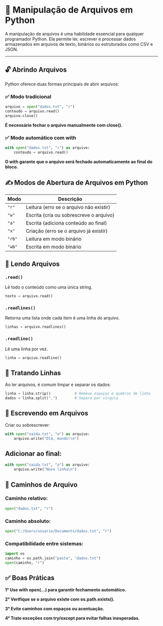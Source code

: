 # 📁 Manipulação de Arquivos em Python

A manipulação de arquivos é uma habilidade essencial para qualquer programador Python. Ela permite ler, escrever e processar dados armazenados em arquivos de texto, binários ou estruturados como CSV e JSON.

---

## 🔓 Abrindo Arquivos

Python oferece duas formas principais de abrir arquivos:

### ✅ Modo tradicional
```python
arquivo = open("dados.txt", "r")
conteudo = arquivo.read()
arquivo.close()
```

**É necessário fechar o arquivo manualmente com close().**


### ✅ Modo automático com with
```python
with open("dados.txt", "r") as arquivo:
    conteudo = arquivo.read()
```

**O with garante que o arquivo será fechado automaticamente ao final do bloco.**

## ✍️ Modos de Abertura de Arquivos em Python

| Modo | Descrição                                 |
|------|-------------------------------------------|
| `"r"`  | Leitura (erro se o arquivo não existir)   |
| `"w"`  | Escrita (cria ou sobrescreve o arquivo)   |
| `"a"`  | Escrita (adiciona conteúdo ao final)      |
| `"x"`  | Criação (erro se o arquivo já existir)    |
| `"rb"` | Leitura em modo binário                  |
| `"wb"` | Escrita em modo binário                  |




## 📖 Lendo Arquivos


### `.read()`
Lê todo o conteúdo como uma única string.
```python
texto = arquivo.read()
```


### `.readlines()`
Retorna uma lista onde cada item é uma linha do arquivo.
```python
linhas = arquivo.readlines()
```


### `.readline()`
Lê uma linha por vez.
```python
linha = arquivo.readline()
```



## 🧹 Tratando Linhas
Ao ler arquivos, é comum limpar e separar os dados:
```python
linha = linha.strip()           # Remove espaços e quebras de linha
dados = linha.split(",")        # Separa por vírgula
```



## 📝 Escrevendo em Arquivos
Criar ou sobrescrever:
```python
with open("saida.txt", "w") as arquivo:
    arquivo.write("Olá, mundo!\n")
```



## Adicionar ao final:
```python
with open("saida.txt", "a") as arquivo:
    arquivo.write("Nova linha\n")
```



## 📂 Caminhos de Arquivo

### Caminho relativo:
```python
open("dados.txt", "r")
```



### Caminho absoluto:
```python
open("C:/Users/usuario/Documents/dados.txt", "r")
```



### Compatibilidade entre sistemas:
```python
import os
caminho = os.path.join("pasta", "dados.txt")
open(caminho, "r")
```



## ✅ Boas Práticas
**1° Use with open(...) para garantir fechamento automático.**

**2° Verifique se o arquivo existe com os.path.exists().**

**3° Evite caminhos com espaços ou acentuação.**

**4° Trate exceções com try/except para evitar falhas inesperadas.**




